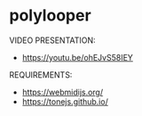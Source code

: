 # polylooper

VIDEO PRESENTATION:
- https://youtu.be/ohEJvS58IEY

REQUIREMENTS:
- https://webmidijs.org/
- https://tonejs.github.io/
